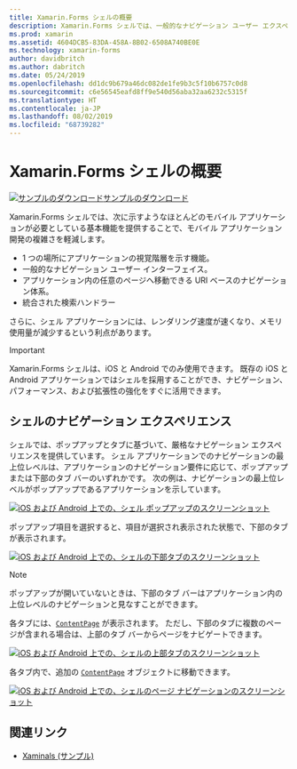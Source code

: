 ```yaml
---
title: Xamarin.Forms シェルの概要
description: Xamarin.Forms シェルでは、一般的なナビゲーション ユーザー エクスペリエンス、URI ベースのナビゲーション体系、統合された検索ハンドラーなど、ほとんどのアプリケーションが必要とする基本機能を提供しています。
ms.prod: xamarin
ms.assetid: 4604DCB5-83DA-458A-8B02-6508A740BE0E
ms.technology: xamarin-forms
author: davidbritch
ms.author: dabritch
ms.date: 05/24/2019
ms.openlocfilehash: dd1dc9b679a46dc082de1fe9b3c5f10b6757c0d8
ms.sourcegitcommit: c6e56545eafd8ff9e540d56aba32aa6232c5315f
ms.translationtype: HT
ms.contentlocale: ja-JP
ms.lasthandoff: 08/02/2019
ms.locfileid: "68739282"
---
```

# <a name="xamarinforms-shell-introduction"></a>Xamarin.Forms シェルの概要

[![サンプルのダウンロード](~/media/shared/download.png)サンプルのダウンロード](https://docs.microsoft.com/samples/xamarin/xamarin-forms-samples/userinterface-xaminals/)

Xamarin.Forms シェルでは、次に示すようなほとんどのモバイル アプリケーションが必要としている基本機能を提供することで、モバイル アプリケーション開発の複雑さを軽減します。

- 1 つの場所にアプリケーションの視覚階層を示す機能。
- 一般的なナビゲーション ユーザー インターフェイス。
- アプリケーション内の任意のページへ移動できる URI ベースのナビゲーション体系。
- 統合された検索ハンドラー

さらに、シェル アプリケーションには、レンダリング速度が速くなり、メモリ使用量が減少するという利点があります。

> [!IMPORTANT]
> Xamarin.Forms シェルは、iOS と Android でのみ使用できます。 既存の iOS と Android アプリケーションではシェルを採用することができ、ナビゲーション、パフォーマンス、および拡張性の強化をすぐに活用できます。

## <a name="shell-navigation-experience"></a>シェルのナビゲーション エクスペリエンス

シェルでは、ポップアップとタブに基づいて、厳格なナビゲーション エクスペリエンスを提供しています。 シェル アプリケーションでのナビゲーションの最上位レベルは、アプリケーションのナビゲーション要件に応じて、ポップアップまたは下部のタブ バーのいずれかです。 次の例は、ナビゲーションの最上位レベルがポップアップであるアプリケーションを示しています。

[![iOS および Android 上での、シェル ポップアップのスクリーンショット](introduction-images/flyout.png "シェル ポップアップ")](introduction-images/flyout-large.png#lightbox "シェル ポップアップ")

ポップアップ項目を選択すると、項目が選択され表示された状態で、下部のタブが表示されます。

[![iOS および Android 上での、シェルの下部タブのスクリーンショット](introduction-images/monkeys.png "シェルの下部タブ")](introduction-images/monkeys-large.png#lightbox "シェルの下部タブ")

> [!NOTE]
> ポップアップが開いていないときは、下部のタブ バーはアプリケーション内の上位レベルのナビゲーションと見なすことができます。

各タブには、[`ContentPage`](xref:Xamarin.Forms.ContentPage) が表示されます。 ただし、下部のタブに複数のページが含まれる場合は、上部のタブ バーからページをナビゲートできます。

[![iOS および Android 上での、シェルの上部タブのスクリーンショット](introduction-images/cats.png "シェルの上部タブ")](introduction-images/cats-large.png#lightbox "シェルの上部タブ")

各タブ内で、追加の [`ContentPage`](xref:Xamarin.Forms.ContentPage) オブジェクトに移動できます。

[![iOS および Android 上での、シェルのページ ナビゲーションのスクリーンショット](introduction-images/cat-details.png "シェル アプリ ナビゲーション")](introduction-images/cat-details-large.png#lightbox "シェル アプリ ナビゲーション")

## <a name="related-links"></a>関連リンク

- [Xaminals (サンプル)](https://docs.microsoft.com/samples/xamarin/xamarin-forms-samples/userinterface-xaminals/)
